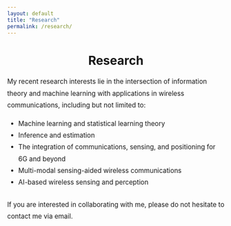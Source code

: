 ```yaml
---
layout: default
title: "Research"
permalink: /research/
---
```


<h1 style="text-align: center;">Research</h1>

<div style="max-width: 900px; margin: 1rem auto; font-size: 0.95rem; line-height: 1.8; text-align: left;">
  <p>
    My recent research interests lie in the intersection of information theory and machine learning with applications in wireless communications, including but not limited to:
  </p>

  <ul style="margin-top: 0.5rem; margin-bottom: 1.5rem;">
    <li>Machine learning and statistical learning theory</li>
    <li>Inference and estimation</li>
    <li>The integration of communications, sensing, and positioning for 6G and beyond</li>
    <li>Multi-modal sensing-aided wireless communications</li>
    <li>AI-based wireless sensing and perception</li>
  </ul>

  <p>If you are interested in collaborating with me, please do not hesitate to contact me via email.</p>
</div>
